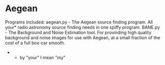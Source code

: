 Aegean
======

Programs included:
aegean.py - The Aegean source finding program. All your* radio astronomy source finding needs in one spiffy program.
BANE.py - The Background and Noise Estimation tool. For provinding high quality background and noise images for use with Aegean, at a small fraction of the cost of a full box-car smooth.

* - by "your" I mean "my"
